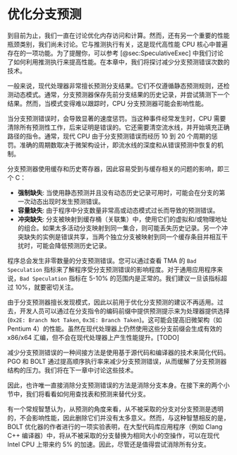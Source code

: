 
# 优化分支预测

到目前为止，我们一直在讨论优化内存访问和计算。然而，还有另一个重要的性能瓶颈类别，我们尚未讨论。它与推测执行有关，这是现代高性能 CPU 核心中普遍存在的一项功能。为了提醒你，可以参考 [@sec:SpeculativeExec] 中我们讨论了如何利用推测执行来提高性能。在本章中，我们将探讨减少分支预测错误次数的技术。

一般来说，现代处理器非常擅长预测分支结果。它们不仅遵循静态预测规则，还检测动态模式。通常，分支预测器保存先前分支结果的历史记录，并尝试猜测下一个结果。然而，当模式变得难以跟踪时，CPU 分支预测器可能会影响性能。

当分支预测错误时，会导致显著的速度惩罚。当这种事件经常发生时，CPU 需要清除所有预测性工作，后来证明是错误的。它还需要清空流水线，并开始填充正确路径的指令。通常，现代 CPU 由于分支预测错误而经历 10 到 20 个周期的惩罚。准确的周期数取决于微架构设计，即流水线的深度和从错误预测中恢复的机制。

分支预测器使用缓存和历史寄存器，因此容易受到与缓存相关的问题的影响，即三个 C：

- **强制缺失**: 当使用静态预测并且没有动态历史记录可用时，可能会在分支的第一次动态出现时发生预测错误。
- **容量缺失**: 由于程序中分支数量非常高或动态模式过长而导致的预测错误。
- **冲突缺失**: 分支被映射到缓存桶（关联集）中，使用它们的虚拟和/或物理地址的组合。如果太多活动分支映射到同一集合，则可能丢失历史记录。另一个冲突缺失的实例是错误共享，当两个独立分支被映射到同一个缓存条目并相互干扰时，可能会降低预测历史记录。

程序总会发生非零数量的分支预测错误。您可以通过查看 TMA 的 `Bad Speculation` 指标来了解程序受分支预测错误的影响程度。对于通用应用程序来说，`Bad Speculation` 指标在 5-10\% 的范围内是正常的。我们建议一旦该指标超过 10\%，就要密切关注。

由于分支预测器擅长发现模式，因此以前用于优化分支预测的建议不再适用。过去，开发人员可以通过在分支指令的编码前缀中提供预测提示来为处理器提供选择 (`0x2E: Branch Not Taken`, `0x3E: Branch Taken`)。这可能会提高旧微架构（如 Pentium 4）的性能。虽然在现代处理器上仍然使用这些分支前缀会生成有效的 x86/x64 汇编，但不会在现代处理器上产生性能提升。[TODO]

减少分支预测错误的一种间接方法是使用基于源代码和编译器的技术来简化代码。PGO 和 BOLT 通过提高顺序执行率来减少分支预测错误，从而缓解了分支预测器结构的压力。我们将在下一章中讨论这些技术。

因此，也许唯一直接消除分支预测错误的方法是消除分支本身。在接下来的两个小节中，我们将看看如何用查找表和预测来替代分支。

有一个常规智慧认为，从预测的角度来看，从不被采取的分支对分支预测是透明的，不会影响性能，因此删除它们并没有太多意义。然而，与这种智慧相反的是，BOLT 优化器的作者进行的一项实验表明，在大型代码库应用程序（例如 Clang C++ 编译器）中，将从不被采取的分支替换为相同大小的空操作，可以在现代 Intel CPU 上带来约 5\% 的加速。因此，尽管还是值得尝试消除所有分支。
